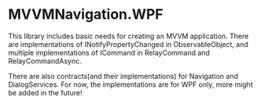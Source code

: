 # MVVMNavigation.WPF
This library includes basic needs for creating an MVVM application. There are implementations of INotifyPropertyChanged in ObservableObject, and multiple implementations of ICommand in RelayCommand and RelayCommandAsync.

There are also contracts(and their implementations) for Navigation and DialogServices. For now, the implementations are for WPF only, more might be added in the future!
